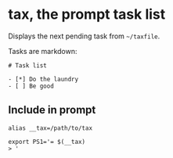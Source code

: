 # tax, the prompt task list

Displays the next pending task from `~/taxfile`.

Tasks are markdown:

```
# Task list

- [*] Do the laundry
- [ ] Be good
```

## Include in prompt

```
alias __tax=/path/to/tax

export PS1='= $(__tax)
> '
```

